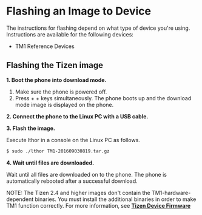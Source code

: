 # Flashing an Image to Device

The instructions for flashing depend on what type of device you're using.
Instructions are available for the following devices:
- TM1 Reference Devices

## Flashing the Tizen image

**1. Boot the phone into download mode.**

1. Make sure the phone is powered off.
2. Press <volume down> + <home> + <power> keys simultaneously.
   The phone boots up and the download mode image is displayed on the phone.

**2. Connect the phone to the Linux PC with a USB cable.**

**3. Flash the image.**

Execute lthor in a console on the Linux PC as follows.
```bash
$ sudo ./lthor TM1-201609030819.tar.gz
```

**4. Wait until files are downloaded.**

Wait until all files are downloaded on to the phone. The phone is automatically rebooted after a successful download.

NOTE: The Tizen 2.4 and higher images don't contain the TM1-hardware-dependent binaries. You must install the additional binaries in order to make TM1 function correctly. For more information, see **[Tizen Device Firmware](http://developer.samsung.com/tizendevice/firmware)**
